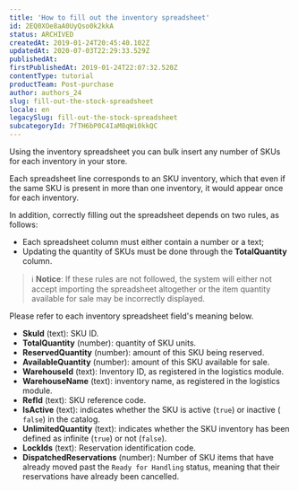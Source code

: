 ```yaml
---
title: 'How to fill out the inventory spreadsheet'
id: 2EQ0XOe8aA0UyQso0k2kkA
status: ARCHIVED
createdAt: 2019-01-24T20:45:40.102Z
updatedAt: 2020-07-03T22:29:33.529Z
publishedAt: 
firstPublishedAt: 2019-01-24T22:07:32.520Z
contentType: tutorial
productTeam: Post-purchase
author: authors_24
slug: fill-out-the-stock-spreadsheet
locale: en
legacySlug: fill-out-the-stock-spreadsheet
subcategoryId: 7fTH6bP0C4IaM8qWi0kkQC
---
```


Using the inventory spreadsheet you can bulk insert any number of SKUs for each inventory in your store.

Each spreadsheet line corresponds to an SKU inventory, which that even if the same SKU is present in more than one inventory, it would appear once for each inventory.

In addition, correctly filling out the spreadsheet depends on two rules, as follows:

- Each spreadsheet column must either contain a number or a text;
- Updating the quantity of SKUs must be done through the __TotalQuantity__ column.

>ℹ️ **Notice**: If these rules are not followed, the system will either not accept importing the spreadsheet altogether or the item quantity available for sale may be incorrectly displayed.

Please refer to each inventory spreadsheet field's meaning below.

- __SkuId__ (text): SKU ID.
- __TotalQuantity__ (number): quantity of SKU units.
- __ReservedQuantity__ (number): amount of this SKU being reserved.
- __AvailableQuantity__ (number): amount of this SKU available for sale.
- __WarehouseId__ (text): Inventory ID, as registered in the logistics module.
- __WarehouseName__ (text): inventory name, as registered in the logistics module.
- __RefId__ (text): SKU reference code.
- __IsActive__ (text): indicates whether the SKU is active (`true`) or inactive (` false`) in the catalog.
- __UnlimitedQuantity__ (text): indicates whether the SKU inventory has been defined as infinite (`true`) or not (`false`).
- __LockIds__ (text): Reservation identification code.
- __DispatchedReservations__ (number): Number of SKU items that have already moved past the `Ready for Handling` status, meaning that their reservations have already been cancelled.
